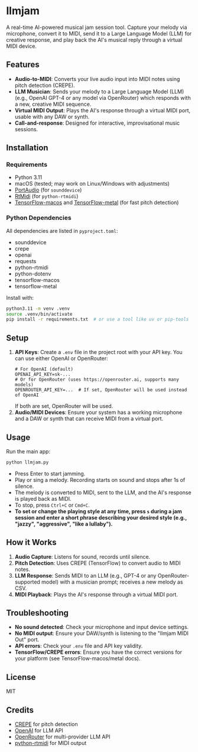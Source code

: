# llmjam

A real-time AI-powered musical jam session tool. Capture your melody via microphone, convert it to MIDI, send it to a Large Language Model (LLM) for creative response, and play back the AI's musical reply through a virtual MIDI device.

## Features
- **Audio-to-MIDI**: Converts your live audio input into MIDI notes using pitch detection (CREPE).
- **LLM Musician**: Sends your melody to a Large Language Model (LLM) (e.g., OpenAI GPT-4 or any model via OpenRouter) which responds with a new, creative MIDI sequence.
- **Virtual MIDI Output**: Plays the AI's response through a virtual MIDI port, usable with any DAW or synth.
- **Call-and-response**: Designed for interactive, improvisational music sessions.

## Installation

### Requirements
- Python 3.11
- macOS (tested; may work on Linux/Windows with adjustments)
- [PortAudio](http://www.portaudio.com/) (for `sounddevice`)
- [RtMidi](https://www.music.mcgill.ca/~gary/rtmidi/) (for `python-rtmidi`)
- [TensorFlow-macos](https://developer.apple.com/metal/tensorflow-plugin/) and [TensorFlow-metal](https://developer.apple.com/metal/tensorflow-plugin/) (for fast pitch detection)

### Python Dependencies
All dependencies are listed in `pyproject.toml`:
- sounddevice
- crepe
- openai
- requests
- python-rtmidi
- python-dotenv
- tensorflow-macos
- tensorflow-metal

Install with:
```bash
python3.11 -m venv .venv
source .venv/bin/activate
pip install -r requirements.txt  # or use a tool like uv or pip-tools
```

## Setup
1. **API Keys**: Create a `.env` file in the project root with your API key. You can use either OpenAI or OpenRouter:
   ```
   # For OpenAI (default)
   OPENAI_API_KEY=sk-...
   # Or for OpenRouter (uses https://openrouter.ai, supports many models)
   OPENROUTER_API_KEY=...  # If set, OpenRouter will be used instead of OpenAI
   ```
   If both are set, OpenRouter will be used.
2. **Audio/MIDI Devices**: Ensure your system has a working microphone and a DAW or synth that can receive MIDI from a virtual port.

## Usage
Run the main app:
```bash
python llmjam.py
```

- Press Enter to start jamming.
- Play or sing a melody. Recording starts on sound and stops after 1s of silence.
- The melody is converted to MIDI, sent to the LLM, and the AI's response is played back as MIDI.
- To stop, press `Ctrl+C` or `Cmd+C`.
- **To set or change the playing style at any time, press `s` during a jam session and enter a short phrase describing your desired style (e.g., "jazzy", "aggressive", "like a lullaby").**

## How it Works
1. **Audio Capture**: Listens for sound, records until silence.
2. **Pitch Detection**: Uses CREPE (TensorFlow) to convert audio to MIDI notes.
3. **LLM Response**: Sends MIDI to an LLM (e.g., GPT-4 or any OpenRouter-supported model) with a musician prompt; receives a new melody as CSV.
4. **MIDI Playback**: Plays the AI's response through a virtual MIDI port.

## Troubleshooting
- **No sound detected**: Check your microphone and input device settings.
- **No MIDI output**: Ensure your DAW/synth is listening to the "llmjam MIDI Out" port.
- **API errors**: Check your `.env` file and API key validity.
- **TensorFlow/CREPE errors**: Ensure you have the correct versions for your platform (see TensorFlow-macos/metal docs).

## License
MIT

## Credits
- [CREPE](https://github.com/marl/crepe) for pitch detection
- [OpenAI](https://openai.com/) for LLM API
- [OpenRouter](https://openrouter.ai/) for multi-provider LLM API
- [python-rtmidi](https://github.com/SpotlightKid/python-rtmidi) for MIDI output
